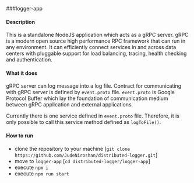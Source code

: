 ###logger-app

#### Description

This is a standalone NodeJS application which acts as a gRPC server. gRPC is a modern open source high performance RPC framework that can run in any environment. It can efficiently connect services in and across data centers with pluggable support for load balancing, tracing, health checking and authentication.

#### What it does

gRPC server can log message into a log file. Contract for communicating with gRPC server is defined by `event.proto` file. `event.proto` is Google Protocol Buffer which lay the foundation of communication medium between gRPC application and external applications. 

Currently there is one service defined in `event.proto` file. Therefore, it is only possible to call this service method defined as `logToFile()`.

#### How to run

 - clone the repository to your machine [`git clone https://github.com/JudeNiroshan/distributed-logger.git`]
 - move to `logger-app` [`cd distributed-logger/logger-app`]
 - execute `npm i`
 - execute `npm run start`